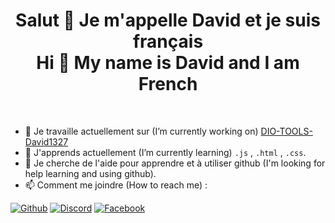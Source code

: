 <h1 align="center"> Salut 👋 Je m'appelle David et je suis français <br>
 Hi 👋 My name is David and I am French</h1><br>


- 🔭 Je travaille actuellement sur (I’m currently working on) [DIO-TOOLS-David1327](https://github.com/DIO-David1327/DIO-TOOLS-David1327)
- 🌱 J'apprends actuellement (I’m currently learning) `.js` , `.html` , `.css`.
- 🤔 Je cherche de l'aide pour apprendre et à utiliser github (I'm looking for help learning and using github).
- 📫 Comment me joindre (How to reach me) : 

[![Github](https://img.shields.io/badge/github-%23121011.svg?style=for-the-badge&logo=github&logoColor=white)](https://github.com/DIO-David1327) 
[![Discord](https://img.shields.io/discord/838203647028232213?color=25237289DA&label=DIO%20TOOLS%20David1327&labelColor=%237289DA&logo=discord&logoColor=white&style=for-the-badge)](https://discord.gg/Q7WXtmRNRW)
[![Facebook](https://img.shields.io/badge/Facebook-%231877F2.svg?style=for-the-badge&logo=Facebook&logoColor=white)](https://fb.com/TutoDeDavid1327) 



<!--
**DIO-David1327/DIO-David1327** is a ✨ _special_ ✨ repository because its `README.md` (this file) appears on your GitHub profile.

Here are some ideas to get you started:

- 🔭 I’m currently working on ...
- 🌱 I’m currently learning ...
- 👯 I’m looking to collaborate on ...
- 🤔 I’m looking for help with ...
- 💬 Ask me about ...
- 📫 How to reach me: ...
- 😄 Pronouns: ...
- ⚡ Fun fact: ...
-->

